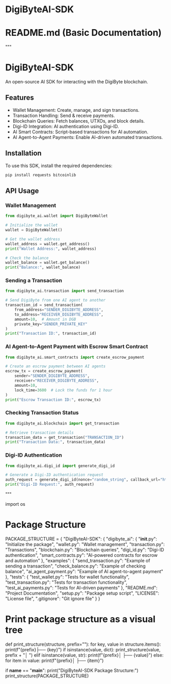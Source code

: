 # DigiByteAI-SDK

# README.md (Basic Documentation)
"""
# DigiByteAI-SDK
An open-source AI SDK for interacting with the DigiByte blockchain.

## Features
- Wallet Management: Create, manage, and sign transactions.
- Transaction Handling: Send & receive payments.
- Blockchain Queries: Fetch balances, UTXOs, and block details.
- Digi-ID Integration: AI authentication using Digi-ID.
- AI Smart Contracts: Script-based transactions for AI automation.
- AI Agent-to-Agent Payments: Enable AI-driven automated transactions.

## Installation
To use this SDK, install the required dependencies:
```bash
pip install requests bitcoinlib
```

## API Usage
### Wallet Management
```python
from digibyte_ai.wallet import DigiByteWallet

# Initialize the wallet
wallet = DigiByteWallet()

# Get the wallet address
wallet_address = wallet.get_address()
print("Wallet Address:", wallet_address)

# Check the balance
wallet_balance = wallet.get_balance()
print("Balance:", wallet_balance)
```

### Sending a Transaction
```python
from digibyte_ai.transaction import send_transaction

# Send DigiByte from one AI agent to another
transaction_id = send_transaction(
    from_address="SENDER_DIGIBYTE_ADDRESS",
    to_address="RECEIVER_DIGIBYTE_ADDRESS",
    amount=10,  # Amount in DGB
    private_key="SENDER_PRIVATE_KEY"
)
print("Transaction ID:", transaction_id)
```

### AI Agent-to-Agent Payment with Escrow Smart Contract
```python
from digibyte_ai.smart_contracts import create_escrow_payment

# Create an escrow payment between AI agents
escrow_tx = create_escrow_payment(
    sender="SENDER_DIGIBYTE_ADDRESS",
    receiver="RECEIVER_DIGIBYTE_ADDRESS",
    amount=10,
    lock_time=3600  # Lock the funds for 1 hour
)
print("Escrow Transaction ID:", escrow_tx)
```

### Checking Transaction Status
```python
from digibyte_ai.blockchain import get_transaction

# Retrieve transaction details
transaction_data = get_transaction("TRANSACTION_ID")
print("Transaction Data:", transaction_data)
```

### Digi-ID Authentication
```python
from digibyte_ai.digi_id import generate_digi_id

# Generate a Digi-ID authentication request
auth_request = generate_digi_id(nonce="random_string", callback_url="https://your-app.com/auth")
print("Digi-ID Request:", auth_request)
```
"""

import os

# Package Structure
PACKAGE_STRUCTURE = {
    "DigiByteAI-SDK": {
        "digibyte_ai": {
            "__init__.py": "Initialize the package",
            "wallet.py": "Wallet management",
            "transaction.py": "Transactions",
            "blockchain.py": "Blockchain queries",
            "digi_id.py": "Digi-ID authentication",
            "smart_contracts.py": "AI-powered contracts for escrow and automation"
        },
        "examples": {
            "send_transaction.py": "Example of sending a transaction",
            "check_balance.py": "Example of checking balance",
            "ai_agent_payment.py": "Example of AI agent-to-agent payment"
        },
        "tests": {
            "test_wallet.py": "Tests for wallet functionality",
            "test_transaction.py": "Tests for transaction functionality",
            "test_ai_payments.py": "Tests for AI-driven payments"
        },
        "README.md": "Project Documentation",
        "setup.py": "Package setup script",
        "LICENSE": "License file",
        ".gitignore": "Git ignore file"
    }
}

# Print package structure as a visual tree
def print_structure(structure, prefix=""):
    for key, value in structure.items():
        print(f"{prefix}├── {key}")
        if isinstance(value, dict):
            print_structure(value, prefix + "│   ")
        elif isinstance(value, str):
            print(f"{prefix}│   ├── {value}")
        else:
            for item in value:
                print(f"{prefix}│   ├── {item}")

if __name__ == "__main__":
    print("DigiByteAI-SDK Package Structure:")
    print_structure(PACKAGE_STRUCTURE)
